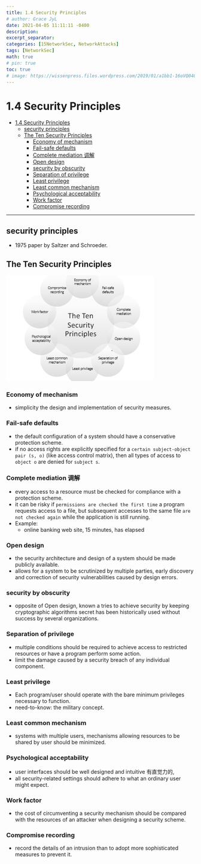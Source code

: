 ```yaml
---
title: 1.4 Security Principles
# author: Grace JyL
date: 2021-04-05 11:11:11 -0400
description:
excerpt_separator:
categories: [15NetworkSec, NetworkAttacks]
tags: [NetworkSec]
math: true
# pin: true
toc: true
# image: https://wissenpress.files.wordpress.com/2019/01/a1bb1-16oVQ0409lk5n3C2ZPMg8Rg.png
---
```


# 1.4 Security Principles

- [1.4 Security Principles](#14-security-principles)
  - [security principles](#security-principles)
  - [The Ten Security Principles](#the-ten-security-principles)
    - [Economy of mechanism](#economy-of-mechanism)
    - [Fail-safe defaults](#fail-safe-defaults)
    - [Complete mediation 调解](#complete-mediation-调解)
    - [Open design](#open-design)
    - [security by obscurity](#security-by-obscurity)
    - [Separation of privilege](#separation-of-privilege)
    - [Least privilege](#least-privilege)
    - [Least common mechanism](#least-common-mechanism)
    - [Psychological acceptability](#psychological-acceptability)
    - [Work factor](#work-factor)
    - [Compromise recording](#compromise-recording)

---

## security principles

- 1975 paper by Saltzer and Schroeder.

## The Ten Security Principles

![alt text](./images/me7x3px005.png)

### Economy of mechanism
- simplicity the design and implementation of security measures.

### Fail-safe defaults
- the default configuration of a system should have a conservative protection scheme.
- if no access rights are explicitly specified for a `certain subject-object pair (s, o)` (like access control matrix), then all types of access to `object o` are denied for `subject s`.

### Complete mediation 调解
- every access to a resource must be checked for compliance with a protection scheme.
- it can be risky if `permissions are checked the first time` a program requests access to a file, but subsequent accesses to the same file `are not checked again` while the application is still running.
- Example:
  - online banking web site, 15 minutes, has elapsed

### Open design
- the security architecture and design of a system should be made publicly available.
- allows for a system to be scrutinized by multiple parties, early discovery and correction of security vulnerabilities caused by design errors.

### security by obscurity
- opposite of Open design, known a tries to achieve security by keeping cryptographic algorithms secret has been historically used without success by several organizations.

### Separation of privilege
- multiple conditions should be required to achieve access to restricted resources or have a program perform some action.
- limit the damage caused by a security breach of any individual component.

### Least privilege
- Each program/user should operate with the bare minimum privileges necessary to function.
- need-to-know: the military concept.

### Least common mechanism
- systems with multiple users, mechanisms allowing resources to be shared by user should be minimized.

### Psychological acceptability
- user interfaces should be well designed and intuitive 有直觉力的,
- all security-related settings should adhere to what an ordinary user might expect.

### Work factor
- the cost of circumventing a security mechanism should be compared with the resources of an attacker when designing a security scheme.

### Compromise recording
- record the details of an intrusion than to adopt more sophisticated measures to prevent it.
